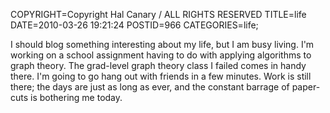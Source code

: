 COPYRIGHT=Copyright Hal Canary / ALL RIGHTS RESERVED
TITLE=life
DATE=2010-03-26 19:21:24
POSTID=966
CATEGORIES=life;

I should blog something interesting about my life, but I am busy living. I'm working on a school assignment having to do with applying algorithms to graph theory. The grad-level graph theory class I failed comes in handy there. I'm going to go hang out with friends in a few minutes. Work is still there; the days are just as long as ever, and the constant barrage of paper-cuts is bothering me today.
